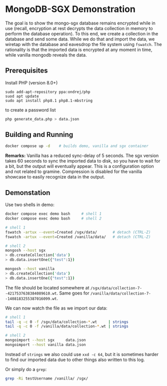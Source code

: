 # MongoDB-SGX Demonstration
The goal is to show the mongo-sgx database remains encrypted while in use (recall, encryption at rest decrypts the data collection in memory to perform the database operation). To this end, we create a collection in the database and send some data. While we do that and import the data, we wiretap with the database and eavesdrop the file system using `fswatch`. The rationality is that the imported data is encrypted at any moment in time, while vanilla mongodb reveals the data.


## Prerequisites

Install PHP (version 8.0+)
```
sudo add-apt-repository ppa:ondrej/php
suod apt update
sudo apt install php8.1 php8.1-mbstring
```
to create a password list
```bash
php generate_data.php > data.json
```

## Building and Running
```bash
docker compose up -d    # builds demo, vanilla and sgx container
```

**Remarks:** Vanilla has a reduced sync-delay of 5 seconds. The sgx version takes 60 seconds to sync the imported data to disk, so you have to wait for a bit, but the output will eventually appear. This is a configuration option and not related to gramine. Compression is disabled for the vanilla showcase to easily recognize data in the output.

## Demonstation

Use two shells in demo:

```bash
docker compose exec demo bash     # shell 1
docker compose exec demo bash     # shell 2
```

```bash
# shell 1
fswatch -artux --event=Created /sgx/data/       # detach (CTRL-Z)
fswatch -artux --event=Created /vanilla/data/   # detach (CTRL-Z)

# shell 2
mongosh --host sgx
> db.createCollection('data')
> db.data.insertOne({"test":1})

mongosh --host vanilla
> db.createCollection('data')
> db.data.insertOne({"test":1})
```

The file should be located somewhere at `/sgx/data/collection-7--4217537638384089610.wt`. Same goes for `/vanilla/data/collection-7--1408183255387016099.wt`.

We can now watch the file as we import our data:

```bash
# shell 1
tail -q -c 0 -f /sgx/data/collection-*.wt     | strings
tail -q -c 0 -f /vanilla/data/collection-*.wt | strings

# shell 2
mongoimport --host sgx     data.json
mongoimport --host vanilla data.json
```

Instead of `strings` we also could use `xxd -c 64`, but it is sometimes harder to find our imported data due to other things also written to this log.

Or simply do a `grep`:

```bash
grep -Ri testUsername /vanilla/ /sgx/
```


